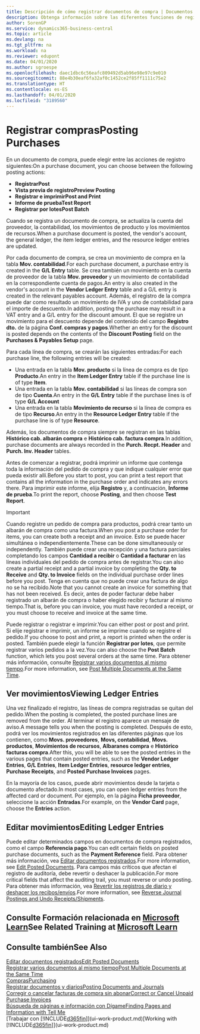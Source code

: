 ```yaml
---
title: Descripción de cómo registrar documentos de compra | Documentos de Microsoft
description: Obtenga información sobre las diferentes funciones de registro para registrar documentos de compra y cómo puede actualizar los documentos registrados.
author: SorenGP
ms.service: dynamics365-business-central
ms.topic: article
ms.devlang: na
ms.tgt_pltfrm: na
ms.workload: na
ms.reviewer: edupont
ms.date: 04/01/2020
ms.author: sgroespe
ms.openlocfilehash: daec1dbc6c56eafc809492d5ab96e98e97c9e010
ms.sourcegitcommit: 88e4b30eaf6fa32af0c1452ce2f85ff1111c75e2
ms.translationtype: HT
ms.contentlocale: es-ES
ms.lasthandoff: 04/01/2020
ms.locfileid: "3189560"
---
```

# <a name="posting-purchases"></a><span data-ttu-id="53a20-103">Registrar compras</span><span class="sxs-lookup"><span data-stu-id="53a20-103">Posting Purchases</span></span>
<span data-ttu-id="53a20-104">En un documento de compra, puede elegir entre las acciones de registro siguientes:</span><span class="sxs-lookup"><span data-stu-id="53a20-104">On a purchase document, you can choose between the following posting actions:</span></span>

* <span data-ttu-id="53a20-105">**Registrar**</span><span class="sxs-lookup"><span data-stu-id="53a20-105">**Post**</span></span>
* <span data-ttu-id="53a20-106">**Vista previa de registro**</span><span class="sxs-lookup"><span data-stu-id="53a20-106">**Preview Posting**</span></span>
* <span data-ttu-id="53a20-107">**Registrar e imprimir**</span><span class="sxs-lookup"><span data-stu-id="53a20-107">**Post and Print**</span></span>
* <span data-ttu-id="53a20-108">**Informe de prueba**</span><span class="sxs-lookup"><span data-stu-id="53a20-108">**Test Report**</span></span>
* <span data-ttu-id="53a20-109">**Registrar por lotes**</span><span class="sxs-lookup"><span data-stu-id="53a20-109">**Post Batch**</span></span>

<span data-ttu-id="53a20-110">Cuando se registra un documento de compra, se actualiza la cuenta del proveedor, la contabilidad, los movimientos de producto y los movimientos de recursos.</span><span class="sxs-lookup"><span data-stu-id="53a20-110">When a purchase document is posted, the vendor's account, the general ledger, the item ledger entries, and the resource ledger entries  are updated.</span></span>

<span data-ttu-id="53a20-111">Por cada documento de compra, se crea un movimiento de compra en la tabla **Mov. contabilidad**.</span><span class="sxs-lookup"><span data-stu-id="53a20-111">For each purchase document, a purchase entry is created in the **G/L Entry** table.</span></span> <span data-ttu-id="53a20-112">Se crea también un movimiento en la cuenta de proveedor de la tabla **Mov. proveedor** y un movimiento de contabilidad en la correspondiente cuenta de pagos.</span><span class="sxs-lookup"><span data-stu-id="53a20-112">An entry is also created in the vendor's account in the **Vendor Ledger Entry** table and a G/L entry is created in the relevant payables account.</span></span> <span data-ttu-id="53a20-113">Además, el registro de la compra puede dar como resultado un movimiento de IVA y uno de contabilidad para el importe de descuento.</span><span class="sxs-lookup"><span data-stu-id="53a20-113">In addition, posting the purchase may result in a VAT entry and a G/L entry for the discount amount.</span></span> <span data-ttu-id="53a20-114">El que se registre un movimiento para el descuento depende del contenido del campo **Registro dto.** de la página **Conf. compras y pagos**.</span><span class="sxs-lookup"><span data-stu-id="53a20-114">Whether an entry for the discount is posted depends on the contents of the **Discount Posting** field on the **Purchases & Payables Setup** page.</span></span>

<span data-ttu-id="53a20-115">Para cada línea de compra, se crearán las siguientes entradas:</span><span class="sxs-lookup"><span data-stu-id="53a20-115">For each purchase line, the following entries will be created:</span></span>
- <span data-ttu-id="53a20-116">Una entrada en la tabla **Mov. producto** si la línea de compra es de tipo **Producto**.</span><span class="sxs-lookup"><span data-stu-id="53a20-116">An entry in the **Item Ledger Entry** table if the purchase line is of type **Item**.</span></span>
- <span data-ttu-id="53a20-117">Una entrada en la tabla **Mov. contabilidad** si las líneas de compra son de tipo **Cuenta**.</span><span class="sxs-lookup"><span data-stu-id="53a20-117">An entry in the **G/L Entry** table if the purchase lines is of type **G/L Account**</span></span>
- <span data-ttu-id="53a20-118">Una entrada en la tabla **Movimiento de recurso** si la línea de compra es de tipo **Recurso**.</span><span class="sxs-lookup"><span data-stu-id="53a20-118">An entry in the **Resource Ledger Entry** table if the purchase line is of type **Resource**.</span></span>

<span data-ttu-id="53a20-119">Además, los documentos de compra siempre se registran en las tablas **Histórico cab. albarán compra** e **Histórico cab. factura compra**.</span><span class="sxs-lookup"><span data-stu-id="53a20-119">In addition, purchase documents are always recorded in the **Purch. Recpt. Header** and **Purch. Inv. Header** tables.</span></span>

<span data-ttu-id="53a20-120">Antes de comenzar a registrar, podrá imprimir un informe que contenga toda la información del pedido de compra y que indique cualquier error que pueda existir allí.</span><span class="sxs-lookup"><span data-stu-id="53a20-120">Before you start to post, you can print a test report that contains all the information in the purchase order and indicates any errors there.</span></span> <span data-ttu-id="53a20-121">Para imprimir este informe, elija **Registro** y, a continuación, **Informe de prueba**.</span><span class="sxs-lookup"><span data-stu-id="53a20-121">To print the report, choose **Posting**, and then choose **Test Report**.</span></span>

> [!IMPORTANT]  
>   <span data-ttu-id="53a20-122">Cuando registre un pedido de compra para productos, podrá crear tanto un albarán de compra como una factura.</span><span class="sxs-lookup"><span data-stu-id="53a20-122">When you post a purchase order for items, you can create both a receipt and an invoice.</span></span> <span data-ttu-id="53a20-123">Esto se puede hacer simultánea o independientemente.</span><span class="sxs-lookup"><span data-stu-id="53a20-123">These can be done simultaneously or independently.</span></span> <span data-ttu-id="53a20-124">También puede crear una recepción y una factura parciales completando los campos **Cantidad a recibir** o **Cantidad a facturar** en las líneas individuales del pedido de compra antes de registrar.</span><span class="sxs-lookup"><span data-stu-id="53a20-124">You can also create a partial receipt and a partial invoice by completing the **Qty. to Receive** and **Qty. to Invoice** fields on the individual purchase order lines before you post.</span></span> <span data-ttu-id="53a20-125">Tenga en cuenta que no puede crear una factura de algo no se ha recibido.</span><span class="sxs-lookup"><span data-stu-id="53a20-125">Note that you cannot create an invoice for something that has not been received.</span></span> <span data-ttu-id="53a20-126">Es decir, antes de poder facturar debe haber registrado un albarán de compra o haber elegido recibir y facturar al mismo tiempo.</span><span class="sxs-lookup"><span data-stu-id="53a20-126">That is, before you can invoice, you must have recorded a receipt, or you must choose to receive and invoice at the same time.</span></span>

<span data-ttu-id="53a20-127">Puede registrar o registrar e imprimir.</span><span class="sxs-lookup"><span data-stu-id="53a20-127">You can either post or post and print.</span></span> <span data-ttu-id="53a20-128">Si elije registrar e imprimir, un informe se imprime cuando se registre el pedido.</span><span class="sxs-lookup"><span data-stu-id="53a20-128">If you choose to post and print, a report is printed when the order is posted.</span></span> <span data-ttu-id="53a20-129">También puede elegir la función **Registrar por lotes**, que permite registrar varios pedidos a la vez.</span><span class="sxs-lookup"><span data-stu-id="53a20-129">You can also choose the **Post Batch** function, which lets you post several orders at the same time.</span></span> <span data-ttu-id="53a20-130">Para obtener más información, consulte [Registrar varios documentos al mismo tiempo](ui-batch-posting.md).</span><span class="sxs-lookup"><span data-stu-id="53a20-130">For more information, see [Post Multiple Documents at the Same Time](ui-batch-posting.md).</span></span>

## <a name="viewing-ledger-entries"></a><span data-ttu-id="53a20-131">Ver movimientos</span><span class="sxs-lookup"><span data-stu-id="53a20-131">Viewing Ledger Entries</span></span>
<span data-ttu-id="53a20-132">Una vez finalizado el registro, las líneas de compra registradas se quitan del pedido.</span><span class="sxs-lookup"><span data-stu-id="53a20-132">When the posting is completed, the posted purchase lines are removed from the order.</span></span> <span data-ttu-id="53a20-133">Al terminar el registro aparece un mensaje de aviso.</span><span class="sxs-lookup"><span data-stu-id="53a20-133">A message tells you when the posting is completed.</span></span> <span data-ttu-id="53a20-134">Después de esto, podrá ver los movimientos registrados en las diferentes páginas que los contienen, como **Movs. proveedores**, **Movs, contabilidad**, **Movs. productos**, **Movimientos de recursos**, **Albaranes compra** e **Histórico facturas compra**.</span><span class="sxs-lookup"><span data-stu-id="53a20-134">After this, you will be able to see the posted entries in the various pages that contain posted entries, such as the **Vendor Ledger Entries**, **G/L Entries**, **Item Ledger Entries**, **resource ledger entries**, **Purchase Receipts**, and **Posted Purchase Invoices** pages.</span></span>

<span data-ttu-id="53a20-135">En la mayoría de los casos, puede abrir movimientos desde la tarjeta o documento afectado.</span><span class="sxs-lookup"><span data-stu-id="53a20-135">In most cases, you can open ledger entries from the affected card or document.</span></span> <span data-ttu-id="53a20-136">Por ejemplo, en la página **Ficha proveedor**, seleccione la acción **Entradas**.</span><span class="sxs-lookup"><span data-stu-id="53a20-136">For example, on the **Vendor Card** page, choose the **Entries** action.</span></span>

## <a name="editing-ledger-entries"></a><span data-ttu-id="53a20-137">Editar movimientos</span><span class="sxs-lookup"><span data-stu-id="53a20-137">Editing Ledger Entries</span></span>
<span data-ttu-id="53a20-138">Puede editar determinados campos en documentos de compra registrados, como el campo **Referencia pago**.</span><span class="sxs-lookup"><span data-stu-id="53a20-138">You can edit certain fields on posted purchase documents, such as the **Payment Reference** field.</span></span> <span data-ttu-id="53a20-139">Para obtener más información, vea [Editar documentos registrados](across-edit-posted-document.md).</span><span class="sxs-lookup"><span data-stu-id="53a20-139">For more information, see [Edit Posted Documents](across-edit-posted-document.md).</span></span> <span data-ttu-id="53a20-140">Para campos más críticos que afectan el registro de auditoría, debe revertir o deshacer la publicación.</span><span class="sxs-lookup"><span data-stu-id="53a20-140">For more critical fields that affect the auditing trail, you must reverse or undo posting.</span></span> <span data-ttu-id="53a20-141">Para obtener más información, vea [Revertir los registros de diario y deshacer los recibos/envíos](finance-how-reverse-journal-posting.md).</span><span class="sxs-lookup"><span data-stu-id="53a20-141">For more information, see [Reverse Journal Postings and Undo Receipts/Shipments](finance-how-reverse-journal-posting.md).</span></span>

## <a name="see-related-training-at-microsoft-learn"></a><span data-ttu-id="53a20-142">Consulte Formación relacionada en [Microsoft Learn](/learn/modules/receive-invoice-dynamics-d365-business-central/index)</span><span class="sxs-lookup"><span data-stu-id="53a20-142">See Related Training at [Microsoft Learn](/learn/modules/receive-invoice-dynamics-d365-business-central/index)</span></span>

## <a name="see-also"></a><span data-ttu-id="53a20-143">Consulte también</span><span class="sxs-lookup"><span data-stu-id="53a20-143">See Also</span></span>
[<span data-ttu-id="53a20-144">Editar documentos registrados</span><span class="sxs-lookup"><span data-stu-id="53a20-144">Edit Posted Documents</span></span>](across-edit-posted-document.md)  
[<span data-ttu-id="53a20-145">Registrar varios documentos al mismo tiempo</span><span class="sxs-lookup"><span data-stu-id="53a20-145">Post Multiple Documents at the Same Time</span></span>](ui-batch-posting.md)  
[<span data-ttu-id="53a20-146">Compras</span><span class="sxs-lookup"><span data-stu-id="53a20-146">Purchasing</span></span>](purchasing-manage-purchasing.md)  
[<span data-ttu-id="53a20-147">Registrar documentos y diarios</span><span class="sxs-lookup"><span data-stu-id="53a20-147">Posting Documents and Journals</span></span>](ui-post-documents-journals.md)  
[<span data-ttu-id="53a20-148">Corregir o cancelar facturas de compra sin abonar</span><span class="sxs-lookup"><span data-stu-id="53a20-148">Correct or Cancel Unpaid Purchase Invoices</span></span>](purchasing-how-correct-cancel-unpaid-purchase-invoices.md)  
[<span data-ttu-id="53a20-149">Búsqueda de páginas e información con Dígame</span><span class="sxs-lookup"><span data-stu-id="53a20-149">Finding Pages and Information with Tell Me</span></span>](ui-search.md)  
<span data-ttu-id="53a20-150">[Trabajar con [!INCLUDE[d365fin](includes/d365fin_md.md)]](ui-work-product.md)</span><span class="sxs-lookup"><span data-stu-id="53a20-150">[Working with [!INCLUDE[d365fin](includes/d365fin_md.md)]](ui-work-product.md)</span></span>
